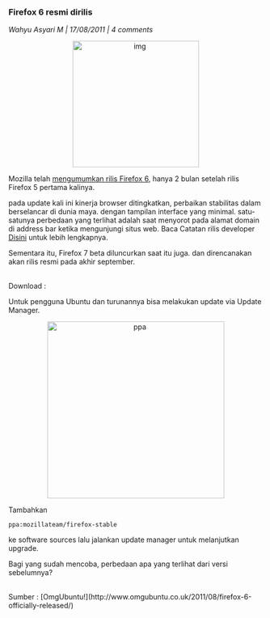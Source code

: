 ### **Firefox 6 resmi dirilis**
_Wahyu Asyari M | 17/08/2011 | 4 comments_

<div align="center">
	<img src="./posts/2011-08-17-firefox-6-resmi-dirilis/firefox6.jpg" height="250px" alt="img">
</div> 

Mozilla telah [mengumumkan rilis Firefox 6](http://www.mozilla.com/en-US/firefox/6.0/releasenotes/), hanya 2 bulan setelah rilis Firefox 5 pertama kalinya.

pada update kali ini kinerja browser ditingkatkan, perbaikan stabilitas dalam berselancar di dunia maya.
dengan tampilan interface yang minimal. satu-satunya perbedaan yang terlihat adalah saat menyorot pada alamat domain di address bar ketika mengunjungi situs web. Baca Catatan rilis developer [Disini](http://www.mozilla.com/en-US/firefox/6.0/releasenotes/) untuk lebih lengkapnya.

Sementara itu, Firefox 7 beta diluncurkan saat itu juga. dan direncanakan akan rilis resmi pada akhir september.

<br>
Download :

Untuk pengguna Ubuntu dan turunannya bisa melakukan update via Update Manager.
<div align="center">
	<img src="./posts/2011-08-17-firefox-6-resmi-dirilis/Software-Sources_006-469x500.png" height="350px" alt="ppa">
</div> 

Tambahkan
```
ppa:mozillateam/firefox-stable
```

ke software sources
lalu jalankan update manager untuk melanjutkan upgrade.

Bagi yang sudah mencoba, perbedaan apa yang terlihat dari versi sebelumnya?

<br>
Sumber : [OmgUbuntu!](http://www.omgubuntu.co.uk/2011/08/firefox-6-officially-released/)
